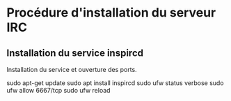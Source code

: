 # Procédure d'installation du serveur IRC

## Installation du service inspircd

Installation du service et ouverture des ports.

sudo apt-get update
sudo apt install inspircd
sudo ufw status verbose
sudo ufw allow 6667/tcp
sudo ufw reload
